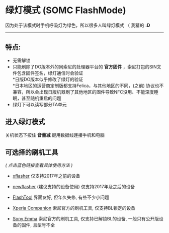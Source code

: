 # 绿灯模式 (SOMC FlashMode)

因为处于该模式时手机呼吸灯为绿色，所以很多人叫绿灯模式 （ 我猜的 **:D**

----

## 特点:
   * 无需解锁
   * 只能刷除了DO版本外的同索尼的处理器平台的 **官方固件** ，索尼打包的SIN文件包含固件签名，绿灯通信时会验证  
   *日版DO版本似乎修改了绿灯的验证  
   *日本地区的运营商定制版都支持Felica，与其他地区的不同，(之前) 协议也不兼容，所以会出现日版机器刷了其他地区的固件导致NFC没用、不能深度睡眠，甚至随机重启的问题
   * 绿灯下可以读写部分TA单元

## 进入绿灯模式

关机状态下按住 **音量减** 键用数据线连接手机和电脑

## 可选择的刷机工具

*( 点击蓝色链接查看具体使用方法 )*

*   [xflasher](./Tools/xFlasher.md)
    仅支持2017年之前的设备

*   [newflasher](./Tools/newflasher.md) (建议支持的设备使用)
    仅支持2017年及之后的设备

*   [FlashTool](./Tools/FlashTool.md)
    界面友好, 但年久失修, 有些不少小问题

*   [Xperia Companion](./Tools/Xperia%20Companion.md)
    索尼官方的刷机工具, 仅支持BL锁定的设备

*   [Sony Emma](./Tools/Sony%20Emma.md)
    索尼官方的刷机工具, 仅支持已解锁BL的设备, 一般只有公开版设备的固件, 且型号不全
